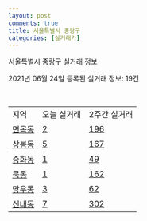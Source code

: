 ```yaml
---
layout: post
comments: true
title: 서울특별시 중랑구
categories: [실거래가]
---
```


서울특별시 중랑구 실거래 정보

2021년 06월 24일 등록된 실거래 정보: 19건

<script type="text/javascript">
  google.charts.load('current', {'packages':['corechart']});
  google.charts.setOnLoadCallback(drawChart);

  function drawChart() {
    var data = google.visualization.arrayToDataTable([['거래일', '매매', '전월세', '전매'], ['2021-02', 0, 13, 0], ['2021-03', 24, 65, 0], ['2021-04', 93, 137, 0], ['2021-05', 154, 245, 0], ['2021-06', 38, 168, 1]]);

    var options = {
      title: '최근 유형별 거래량 추이',
      legend: { position: 'bottom' }
    };

    var chart = new google.visualization.LineChart(document.getElementById('columnchart_material'));
    chart.draw(data, (options));
  }
</script>

<div id="columnchart_material" style="width: 450px; margin-left: -35px"></div>
<br>
<table class="sortable">
  <tr>
    <td>지역</td>
    <td>오늘 실거래</td>
    <td>2주간 실거래</td>
  </tr>

  
  <tr class="item">
    <td><a href="1126010100.html">면목동</a></td>
    <td><a href="1126010100.html">2</a></td>
    <td><a href="1126010100.html">196</a></td>
  </tr>
    

  <tr class="item">
    <td><a href="1126010200.html">상봉동</a></td>
    <td><a href="1126010200.html">5</a></td>
    <td><a href="1126010200.html">167</a></td>
  </tr>
    

  <tr class="item">
    <td><a href="1126010300.html">중화동</a></td>
    <td><a href="1126010300.html">1</a></td>
    <td><a href="1126010300.html">49</a></td>
  </tr>
    

  <tr class="item">
    <td><a href="1126010400.html">묵동</a></td>
    <td><a href="1126010400.html">1</a></td>
    <td><a href="1126010400.html">162</a></td>
  </tr>
    

  <tr class="item">
    <td><a href="1126010500.html">망우동</a></td>
    <td><a href="1126010500.html">3</a></td>
    <td><a href="1126010500.html">62</a></td>
  </tr>
    

  <tr class="item">
    <td><a href="1126010600.html">신내동</a></td>
    <td><a href="1126010600.html">7</a></td>
    <td><a href="1126010600.html">302</a></td>
  </tr>
    


</table>


    